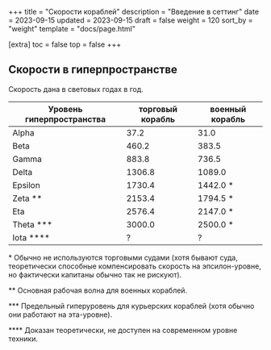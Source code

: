 +++
title = "Скорости кораблей"
description = "Введение в сеттинг"
date = 2023-09-15
updated = 2023-09-15
draft = false
weight = 120
sort_by = "weight"
template = "docs/page.html"

[extra]
toc = false
top = false
+++


Скорости в гиперпространстве
----
Скорость дана в световых годах в год.

|Уровень гиперпространства|торговый корабль|военный корабль|
|---|---|---|
|Alpha|37.2|31.0|
|Beta|460.2|383.5|
|Gamma|883.8|736.5|
|Delta|1306.8|1089.0|
|Epsilon|1730.4|1442.0 *|
|Zeta **|2153.4|1794.5 *|
|Eta|2576.4|2147.0 *|
|Theta ***|3000.0|2500.0 *|
|Iota ****|?|?|

\* Обычно не используются торговыми судами (хотя бывают суда, теоретически способные компенсировать скорость на эпсилон-уровне, но фактически капитаны обычно так не рискуют).

** Основная рабочая волна для военных кораблей.

*** Предельный гиперуровень для курьерских кораблей (хотя обычно они работают на эта-уровне).

**** Доказан теоретически, не доступен на современном уровне техники.
